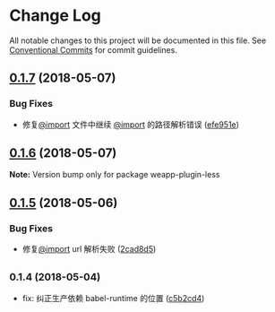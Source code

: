 # Change Log

All notable changes to this project will be documented in this file.
See [Conventional Commits](https://conventionalcommits.org) for commit guidelines.

<a name="0.1.7"></a>
## [0.1.7](https://github.com/tolerance-go/weapp-cli/compare/weapp-plugin-less@0.1.6...weapp-plugin-less@0.1.7) (2018-05-07)


### Bug Fixes

*  修复[@import](https://github.com/import) 文件中继续 [@import](https://github.com/import) 的路径解析错误 ([efe951e](https://github.com/tolerance-go/weapp-cli/commit/efe951e))




<a name="0.1.6"></a>
## [0.1.6](https://github.com/tolerance-go/weapp-cli/compare/weapp-plugin-less@0.1.5...weapp-plugin-less@0.1.6) (2018-05-07)




**Note:** Version bump only for package weapp-plugin-less

<a name="0.1.5"></a>
## [0.1.5](https://github.com/tolerance-go/weapp-cli/compare/weapp-plugin-less@0.1.4...weapp-plugin-less@0.1.5) (2018-05-06)


### Bug Fixes

* 修复[@import](https://github.com/import) url 解析失败 ([2cad8d5](https://github.com/tolerance-go/weapp-cli/commit/2cad8d5))




<a name="0.1.4"></a>
## <small>0.1.4 (2018-05-04)</small>

* fix: 纠正生产依赖 babel-runtime 的位置 ([c5b2cd4](https://github.com/tolerance-go/weapp-cli/commit/c5b2cd4))
